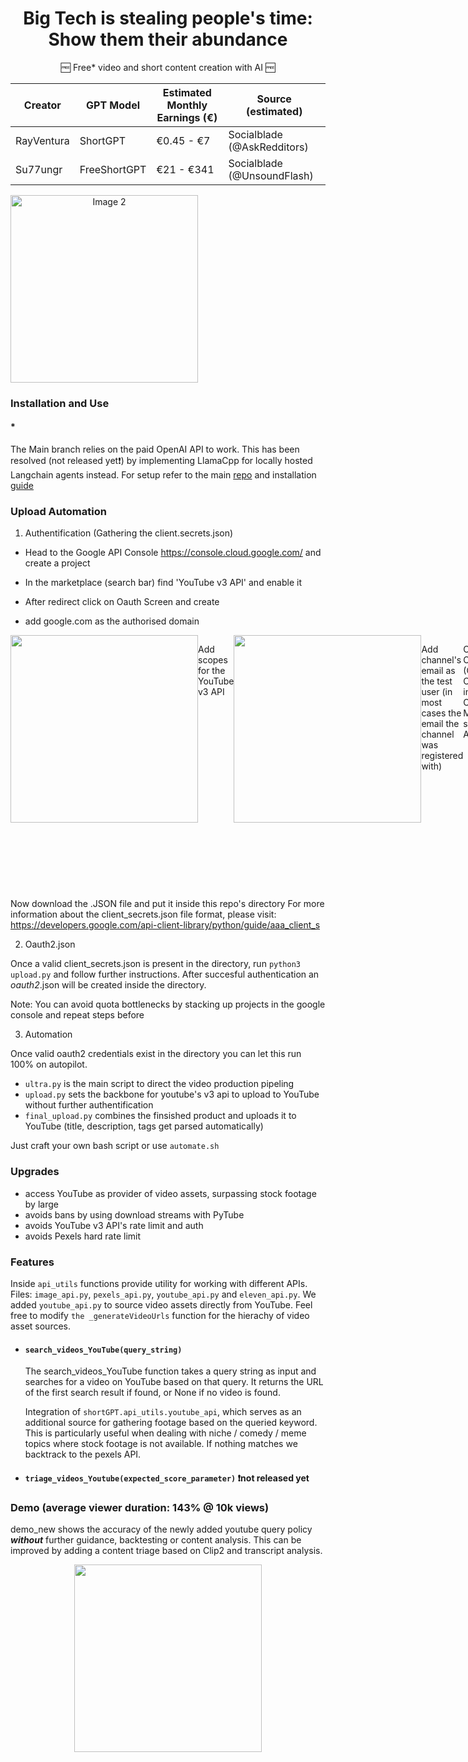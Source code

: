 <div align="center">

# Big Tech is stealing people's time: Show them their abundance
</div>

<div align="center">

  🆓 Free* video and short content creation with AI 🆓

 | Creator                  | GPT Model           | Estimated Monthly Earnings (€) | Source (estimated)                      |
| ------------------------ | ------------------- | ----------------------------- | ---------------------------- |
| RayVentura               | ShortGPT            | €0.45 - €7                    | Socialblade (@AskRedditors)  |
| Su77ungr                 | FreeShortGPT        | €21  -  €341                    | Socialblade (@UnsoundFlash) |

</div>

<div align="center">
  <div style="display: flex;">
    <img width="300" src="https://github.com/su77ungr/FreeShortGPT/assets/69374354/2b98b086-12cc-4dc0-bebd-c34fb856ad01" alt="Image 2"></img>
  </div>
</div>


</div>


### Installation and Use

#### *
The Main branch relies on the paid OpenAI API to work. This has been resolved (not released yet❗) by implementing LlamaCpp for locally hosted Langchain agents instead.
For setup refer to the main [repo](https://docs.shortgpt.ai/docs/how-to-install) and installation [guide](https://docs.shortgpt.ai/docs/how-to-install)

### Upload Automation 

1. Authentification (Gathering the client.secrets.json)

- Head to the Google API Console https://console.cloud.google.com/ and create a project

- In the marketplace (search bar) find 'YouTube v3 API' and enable it

- After redirect click on Oauth Screen and create
  
- add google.com as the authorised domain

<div style="display: flex;">


<img width="300" src="https://github.com/su77ungr/FreeShortGPT/assets/69374354/47fc77a7-2111-489a-9b6e-f2434cbb44ea" >


Add scopes for the YouTube v3 API

<img width="300" src="https://github.com/su77ungr/FreeShortGPT/assets/69374354/dbd2abef-72d4-4303-b739-6be947f525b2">


Add channel's email as the test user (in most cases the email the channel was registered with) 


Create Credentials (OAuth Client ID) in the Credentials Menu and select Web App

- For Authorised redirect URIs use
    http:localhost:8080
    http:localhost:8080/
    http:localhost:8090
    http:localhost:8090/

  <img width="300" src="https://github.com/su77ungr/FreeShortGPT/assets/69374354/e0ca6e19-d466-42f2-bda8-cc477093f036">


</div>

Now download the .JSON file and put it inside this repo's directory 
For more information about the client_secrets.json file format, please visit:
https://developers.google.com/api-client-library/python/guide/aaa_client_s


2. Oauth2.json
   
Once a valid client_secrets.json is present in the directory, run `python3 upload.py` and follow further instructions. After succesful authentication an *oauth2*.json will be created inside the directory. 


Note: You can avoid quota bottlenecks by stacking up projects in the google console and repeat steps before 

3. Automation

Once valid oauth2 credentials exist in the directory you can let this run 100% on autopilot. 

- `ultra.py` is the main script to direct the video production pipeling
- `upload.py` sets the backbone for youtube's v3 api to upload to YouTube without further authentification
- `final_upload.py` combines the finsished product and uploads it to YouTube (title, description, tags get parsed automatically)

Just craft your own bash script or use `automate.sh`


### Upgrades
- access YouTube as provider of video assets, surpassing stock footage by large
- avoids bans by using download streams with PyTube
- avoids YouTube v3 API's rate limit and auth
- avoids Pexels hard rate limit 

### Features 


Inside `api_utils` functions provide utility for working with different APIs. Files: `image_api.py`, `pexels_api.py`,  `youtube_api.py` and `eleven_api.py`. We added  `youtube_api.py` to source video assets directly from YouTube. Feel free to modify `the _generateVideoUrls` function for the hierachy of video asset sources. 

-  #### `search_videos_YouTube(query_string)`
  
      The search_videos_YouTube function takes a query string as input and searches for a video on YouTube based on that query. It returns the URL of the first search result if found, or None if no video is found.
      
      Integration of `shortGPT.api_utils.youtube_api`, which serves as an additional source for gathering footage based on the queried keyword. This is particularly useful when dealing with niche / comedy / meme topics where stock footage is not available. If nothing matches we backtrack to the pexels API. 

-  #### `triage_videos_Youtube(expected_score_parameter)` ❗not released yet

### Demo (average viewer duration: 143% @ 10k views) 

demo_new shows the accuracy of the newly added youtube query policy ***without*** further guidance, backtesting or content analysis. This can be improved by adding a content triage based on Clip2 and transcript analysis.


<div align="center">
<img width=300 src="https://github.com/su77ungr/FreeShortGPT/assets/69374354/5a8e3032-982e-48da-bf17-76ed93d08fe5">
</div>
